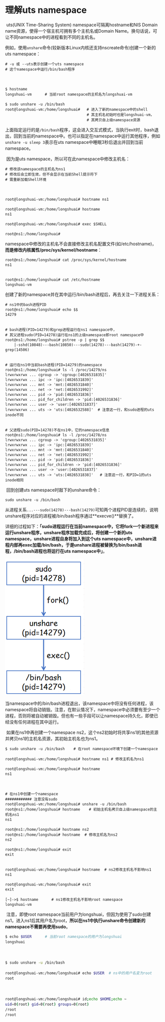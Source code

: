 # 理解uts namespace

​	uts(UNIX Time-Sharing System) namespace可隔离hostname和NIS Domain name资源，使得一个宿主机可拥有多个主机名或Domain Name。换句话说，可让不同namespace中的进程看到不同的主机名。

例如，使用`unshare`命令(较新版本Linux内核还支持nscreate命令)创建一个新的uts namespace：

```shell
# -u 或 --uts表示创建一个uts namespace
# 这个namespace中运行/bin/bash程序



$ hostname
longshuai-vm      # 当前root namespace的主机名为longshuai-vm

$ sudo unshare -u /bin/bash
root@longshuai-vm:/home/longshuai#   # 进入了新的namespace中的shell
                                     # 其主机名初始时也是longshuai-vm，
                                     # 其拷贝自上级namespace资源
```

​	上面指定运行的是`/bin/bash`程序，这会进入交互式模式，当执行exit时，bash退出，回到当前的namespace中。也可以指定在namespace中运行其他程序，例如`unshare -u sleep 3`表示在uts namespace中睡眠3秒后退出并回到当前namespace。

​	因为是uts namespace，所以可在此namespace中修改主机名：

```shell
# 修改该namespace的主机名为ns1
# 修改后会立即生效，但不会显示在当前Shell提示符下
# 需重新加载Shell环境



root@longshuai-vm:/home/longshuai# hostname ns1

root@longshuai-vm:/home/longshuai# hostname
ns1

root@longshuai-vm:/home/longshuai# exec $SHELL

root@ns1:/home/longshuai#
```

​	namespace中修改的主机名不会直接修改主机名配置文件(如/etc/hostname)，**而是修改内核属性/proc/sys/kernel/hostname**：

```shell
root@ns1:/home/longshuai# cat /proc/sys/kernel/hostname
ns1


root@ns1:/home/longshuai# cat /etc/hostname 
longshuai-vm
```

​	创建了新的namespace并在其中运行/bin/bash进程后，再去关注一下进程关系：

```shell
# ns1中的bash进程PID
root@ns1:/home/longshuai# echo $$
14279


# bash进程(PID=14279)和grep进程运行在ns1 namespace中，
# 其父进程sudo(PID=14278)运行在ns1的上级namespace即root namespace中
root@ns1:/home/longshuai# pstree -p | grep $$
    |-sshd(10848)---bash(10850)---sudo(14278)---bash(14279)-+-grep(14506)


# 运行在ns1中当前bash进程(PID=14279)的namespace
root@ns1:/home/longshuai# ls -l /proc/14279/ns
lrwxrwxrwx ... cgroup -> 'cgroup:[4026531835]'
lrwxrwxrwx ... ipc -> 'ipc:[4026531839]'
lrwxrwxrwx ... mnt -> 'mnt:[4026531840]'
lrwxrwxrwx ... net -> 'net:[4026531992]'
lrwxrwxrwx ... pid -> 'pid:[4026531836]'
lrwxrwxrwx ... pid_for_children -> 'pid:[4026531836]'
lrwxrwxrwx ... user -> 'user:[4026531837]'
lrwxrwxrwx ... uts -> 'uts:[4026532588]'  # 注意这一行，和sudo进程的uts inode不同


# 父进程sudo(PID=14278)不在ns1中，它的namespace信息
root@ns1:/home/longshuai# ls -l /proc/14278/ns
lrwxrwxrwx ... cgroup -> 'cgroup:[4026531835]'
lrwxrwxrwx ... ipc -> 'ipc:[4026531839]'
lrwxrwxrwx ... mnt -> 'mnt:[4026531840]'
lrwxrwxrwx ... net -> 'net:[4026531992]'
lrwxrwxrwx ... pid -> 'pid:[4026531836]'
lrwxrwxrwx ... pid_for_children -> 'pid:[4026531836]'
lrwxrwxrwx ... user -> 'user:[4026531837]'
lrwxrwxrwx ... uts -> 'uts:[4026531838]'   # 注意这一行，和PID=1的uts inode相同
```

​	回到创建uts namespace时敲下的unshare命令：

```shell
sudo unshare -u /bin/bash
```

​	从进程关系`...---sudo(14278)---bash(14279)`可知两个进程PID是连续的，说明unshare程序对应的进程被/bin/bash程序通过**execve()**替换了。

​	详细的过程如下：**「sudo进程运行在当前namespace中，它将fork一个新进程来运行unshare程序，unshare程序加载完成后，将创建一个新的uts namespace，unshare进程自身将加入到这个uts namespace中，unshare进程内部再exec加载/bin/bash，于是unshare进程被替换为/bin/bash进程，/bin/bash进程也将运行在uts namespace中」**。

![img](../../img/unshare-procedure.png)

​	当namespace中的/bin/bash进程退出，该namespace中将没有任何进程，该namespace将自动销毁。注意，在默认情况下，namespace中必须要有至少一个进程，否则将被自动被销毁。但也有一些手段可以让namespace持久化，即使已经没有任何进程在其中运行。

​	如果在ns1中再创建一个namespace ns2，这个ns2初始时将共享ns1的其他资源并拷贝ns1的主机名资源，其初始主机名也为ns1。

```shell
$ sudo unshare -u /bin/bash    # 在root namespace环境下创建一个namespace

root@longshuai-vm:/home/longshuai# hostname ns1 # 修改主机名为ns1

root@longshuai-vm:/home/longshuai# hostname
ns1



# 在ns1中创建一个namespace
############ 注意没有sudo
root@longshuai-vm:/home/longshuai# unshare -u /bin/bash 
root@ns1:/home/longshuai# hostname    # 初始主机名拷贝自上级namespace的主机名ns1
ns1

root@ns1:/home/longshuai# hostname ns2
root@ns1:/home/longshuai# hostname  # 修改主机名为ns2
ns2

root@ns1:/home/longshuai# exit
exit


root@longshuai-vm:/home/longshuai# hostname  # ns2修改主机名不影响ns1
ns1

root@longshuai-vm:/home/longshuai# exit
exit

[~]->$ hostname      # ns1修改主机名不影响root namespace
longshuai-vm
```

​	注意，即使root namespace当前用户为longshuai，但因为使用了sudo创建ns1，进入ns1后其用户名为root，**所以在ns1中执行unshare命令创建新的namespace不需要再使用sudo**。

```bash
$ echo $USER      # 当前root namespace的用户为longshuai
longshuai



$ sudo unshare -u /bin/bash

root@longshuai-vm:/home/longshuai# echo $USER  # ns中的用户名变为root
root



root@longshuai-vm:/home/longshuai# id;echo $HOME;echo ~
uid=0(root) gid=0(root) groups=0(root)
/root
/root
```